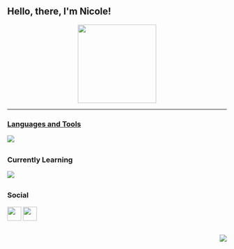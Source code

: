 ## Hello, there, I'm Nicole!

<div align="center">
  <a href="https://github.com/nicolelimat"> 
<!--     <img height="180em" src="https://github-readme-stats.vercel.app/api?username=nicolelimat&show_icons=true&title_color=ec4899&text_color=ffffff&icon_color=ec4899&bg_color=1c1917&include_all_commits=true&count_private=true"/> -->
    <img height="180em" src="https://github-readme-stats.vercel.app/api/top-langs/?username=nicolelimat&layout=compact&langs_count=7&title_color=ec4899&text_color=ffffff&icon_color=ec4899&bg_color=1c1917"/>
</div>
    
<hr>

### Languages and Tools
<p align="left">
<!--   <a href="https://docs.microsoft.com/en-us/cpp/?view=msvc-170" target="_blank" rel="noreferrer"><img   src="https://raw.githubusercontent.com/danielcranney/readme-generator/main/public/icons/skills/c-colored.svg" width="36" height="36" alt="C" /></a>
  <a href="https://docs.microsoft.com/en-us/cpp/?view=msvc-170" target="_blank" rel="noreferrer"><img src="https://raw.githubusercontent.com/danielcranney/readme-generator/main/public/icons/skills/cplusplus-colored.svg" width="36" height="36" alt="C++" /></a>
  <a href="https://www.oracle.com/java/" target="_blank" rel="noreferrer"><img src="https://raw.githubusercontent.com/danielcranney/readme-generator/main/public/icons/skills/java-colored.svg" width="36" height="36" alt="Java" /></a>
  <a href="https://developer.mozilla.org/en-US/docs/Glossary/HTML5" target="_blank" rel="noreferrer"><img src="https://raw.githubusercontent.com/danielcranney/readme-generator/main/public/icons/skills/html5-colored.svg" width="36" height="36" alt="HTML5" /></a>
  <a href="https://developer.mozilla.org/en-US/docs/Web/CSS" target="_blank" rel="noreferrer"><img src="https://github.com/devicons/devicon/blob/master/icons/css3/css3-original.svg" width="36" height="36" alt="CSS3" /></a> -->
  <a href="https://skillicons.dev">
    <img src="https://skillicons.dev/icons?i=bash,haskell,perl,c,cpp,html,css," />
  </a>
</p>

##

### Currently Learning
<p align="left">
<!--   <a href="https://developer.mozilla.org/en-US/docs/Web/JavaScript" target="_blank" rel="noreferrer"><img src="https://raw.githubusercontent.com/danielcranney/readme-generator/main/public/icons/skills/javascript-colored.svg" width="36" height="36" alt="JavaScript" /></a>
  <a href="https://developer.mozilla.org/en-US/docs/Glossary/Python" target="_blank" rel="noreferrer"><img src="https://github.com/devicons/devicon/blob/master/icons/python/python-original.svg" width="36" height="36" alt="Python" /></a>
  a href="https://skillicons.dev"> -->
    <img src="https://skillicons.dev/icons?i=java,python,docker,unity,cs,mysql" />
  </a>
</p>

##

### Social 
<p align="left"> 
  <a href="https://www.github.com/nicolelimat" target="_blank" rel="noreferrer"><img src="https://raw.githubusercontent.com/danielcranney/readme-generator/main/public/icons/socials/github.svg" width="32" height="32" /></a>
  <a href="https://www.linkedin.com/in/nicole-lima-8b12751b8" target="_blank" rel="noreferrer"><img src="https://raw.githubusercontent.com/danielcranney/readme-generator/main/public/icons/socials/linkedin.svg" width="32" height="32" /></a>
</p>

##

<img align="right" src="https://visitor-badge.laobi.icu/badge?page_id=nicolelimat.visitor-badgee&color=pink&style=flat-square">





